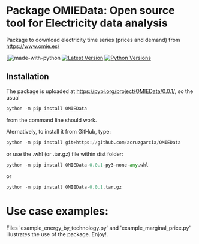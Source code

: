 # Package OMIEData: Open source tool for Electricity data analysis
Package to download electricity time series (prices and demand) from https://www.omie.es/

[![made-with-python][python]
[![Latest Version][mdversion-button]][md-pypi]
[![Python Versions][pyversion-button]][md-pypi]

[python]: (https://img.shields.io/badge/Made%20with-Python-1f425f.svg)](https://www.python.org/)
[mdversion-button]: https://img.shields.io/pypi/v/OMIEData.svg
[md-pypi]: https://pypi.org/project/OMIEData/
[pyversion-button]: https://img.shields.io/pypi/pyversions/OMIEData.svg


## Installation 

The package is uploaded at https://pypi.org/project/OMIEData/0.0.1/, so the usual

```python
python -m pip install OMIEData

```
from the command line should work. 

Aternatively, to install it from GitHub, type:

```python
python -m pip install git+https://github.com/acruzgarcia/OMIEData

```

or use the .whl (or .tar.gz) file within dist folder:

```python
python -m pip install OMIEData-0.0.1-py3-none-any.whl

```
or

```python
python -m pip install OMIEData-0.0.1.tar.gz

```

# Use case examples:
Files 'example_energy_by_technology.py' and 'example_marginal_price.py' illustrates the use of the package. Enjoy!.
